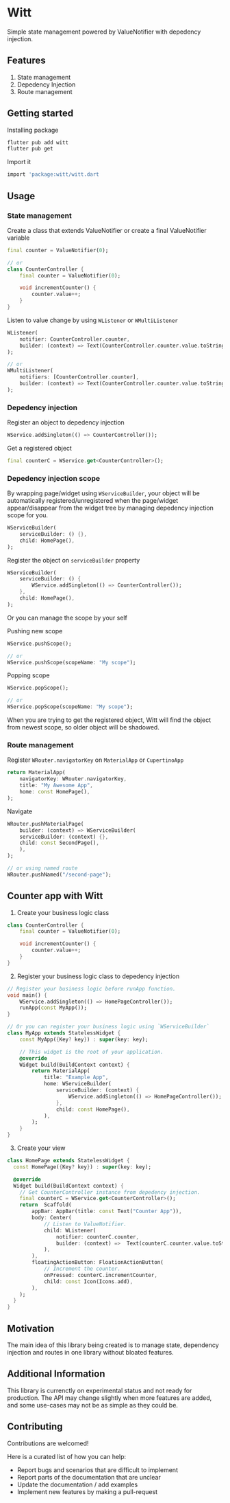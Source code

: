 # Witt

Simple state management powered by ValueNotifier with depedency injection.

## Features

1. State management
2. Depedency Injection
3. Route management

## Getting started

Installing package

```bash
flutter pub add witt
flutter pub get
```

Import it

```bash
import 'package:witt/witt.dart
```

## Usage

### State management

Create a class that extends ValueNotifier or create a final ValueNotifier variable

```dart
final counter = ValueNotifier(0);

// or
class CounterController {
    final counter = ValueNotifier(0);

    void incrementCounter() {
        counter.value++;
    }
}
```

Listen to value change by using `WListener` or `WMultiListener`

```dart
WListener(
    notifier: CounterController.counter,
    builder: (context) => Text(CounterController.counter.value.toString()),
);

// or
WMultiListener(
    notifiers: [CounterController.counter],
    builder: (context) => Text(CounterController.counter.value.toString()),
);
```

### Depedency injection

Register an object to depedency injection

```dart
WService.addSingleton(() => CounterController());
```

Get a registered object

```dart
final counterC = WService.get<CounterController>();
```

### Depedency injection scope

By wrapping page/widget using `WServiceBuilder`, your object will be automatically registered/unregistered when the page/widget appear/disappear from the widget tree by managing depedency injection scope for you.

```dart
WServiceBuilder(
    serviceBuilder: () {},
    child: HomePage(),
);
```

Register the object on `serviceBuilder` property

```dart
WServiceBuilder(
    serviceBuilder: () {
        WService.addSingleton(() => CounterController());
    },
    child: HomePage(),
);
```

Or you can manage the scope by your self

Pushing new scope

```dart
WService.pushScope();

// or
WService.pushScope(scopeName: "My scope");
```

Popping scope

```dart
WService.popScope();

// or
WService.popScope(scopeName: "My scope");
```

When you are trying to get the registered object, Witt will find the object from newest scope, so older object will be shadowed.

### Route management

Register `WRouter.navigatorKey` on `MaterialApp` or `CupertinoApp`

```dart
return MaterialApp(
    navigatorKey: WRouter.navigatorKey,
    title: "My Awesome App",
    home: const HomePage(),
);
```

Navigate

```dart
WRouter.pushMaterialPage(
    builder: (context) => WServiceBuilder(
    serviceBuilder: (context) {},
    child: const SecondPage(),
    ),
);

// or using named route
WRouter.pushNamed("/second-page");
```

## Counter app with Witt

1. Create your business logic class

```dart
class CounterController {
    final counter = ValueNotifier(0);

    void incrementCounter() {
        counter.value++;
    }
}
```

2. Register your business logic class to depedency injection

```dart
// Register your business logic before runApp function.
void main() {
    WService.addSingleton(() => HomePageController());
    runApp(const MyApp());
}

// Or you can register your business logic using `WServiceBuilder`
class MyApp extends StatelessWidget {
    const MyApp({Key? key}) : super(key: key);

    // This widget is the root of your application.
    @override
    Widget build(BuildContext context) {
        return MaterialApp(
            title: "Example App",
            home: WServiceBuilder(
                serviceBuilder: (context) {
                    WService.addSingleton(() => HomePageController());
                },
                child: const HomePage(),
            ),
        );
    }
}
```

3. Create your view

```dart
class HomePage extends StatelessWidget {
  const HomePage({Key? key}) : super(key: key);

  @override
  Widget build(BuildContext context) {
    // Get CounterController instance from depedency injection.
    final counterC = WService.get<CounterController>();
    return  Scaffold(
        appBar: AppBar(title: const Text("Counter App")),
        body: Center(
            // Listen to ValueNotifier.
            child: WListener(
                notifier: counterC.counter,
                builder: (context) =>  Text(counterC.counter.value.toString()),
            ),
        ),
        floatingActionButton: FloationActionButton(
            // Increment the counter.
            onPressed: counterC.incrementCounter,
            child: const Icon(Icons.add),
        ),
    );
  }
}
```

## Motivation

The main idea of ​​this library being created is to manage state, dependency injection and routes in one library without bloated features.

## Additional Information

This library is currenctly on experimental status and not ready for production. The API may change slightly when more features are added, and some use-cases may not be as simple as they could be.

## Contributing

Contributions are welcomed!

Here is a curated list of how you can help:

- Report bugs and scenarios that are difficult to implement
- Report parts of the documentation that are unclear
- Update the documentation / add examples
- Implement new features by making a pull-request
